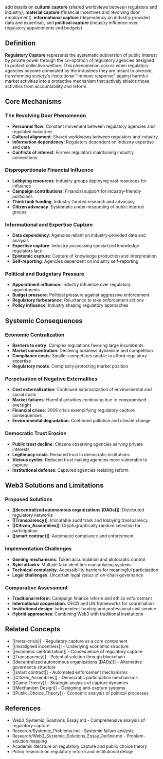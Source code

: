 add details on **cultural capture** (shared worldviews between regulators and industry), **material capture** (financial incentives and revolving door employment), **informational capture** (dependency on industry-provided data and expertise), and **political capture** (industry influence over regulatory appointments and budgets)
## Definition

**Regulatory Capture** represents the systematic subversion of public interest by private power through the co-optation of regulatory agencies designed to protect collective welfare. This phenomenon occurs when regulatory agencies become dominated by the industries they are meant to oversee, transforming society's institutional "immune response" against harmful market activities into a protective mechanism that actively shields those activities from accountability and reform.

## Core Mechanisms

### The Revolving Door Phenomenon
- **Personnel flow**: Constant movement between regulatory agencies and regulated industries
- **Cultural alignment**: Shared worldviews between regulators and industry
- **Information dependency**: Regulators dependent on industry expertise and data
- **Conflicts of interest**: Former regulators maintaining industry connections

### Disproportionate Financial Influence
- **Lobbying resources**: Industry groups deploying vast resources for influence
- **Campaign contributions**: Financial support for industry-friendly politicians
- **Think tank funding**: Industry-funded research and advocacy
- **Citizen advocacy**: Systematic under-resourcing of public interest groups

### Informational and Expertise Capture
- **Data dependency**: Agencies reliant on industry-provided data and analysis
- **Expertise capture**: Industry possessing specialized knowledge regulators lack
- **Epistemic capture**: Capture of knowledge production and interpretation
- **Self-reporting**: Agencies dependent on industry self-reporting

### Political and Budgetary Pressure
- **Appointment influence**: Industry influence over regulatory appointments
- **Budget pressure**: Political pressure against aggressive enforcement
- **Regulatory forbearance**: Reluctance to take enforcement actions
- **Policy influence**: Industry shaping regulatory approaches

## Systemic Consequences

### Economic Centralization
- **Barriers to entry**: Complex regulations favoring large incumbents
- **Market concentration**: Declining business dynamism and competition
- **Compliance costs**: Smaller competitors unable to afford regulatory expertise
- **Regulatory moats**: Complexity protecting market position

### Perpetuation of Negative Externalities
- **Cost externalization**: Continued externalization of environmental and social costs
- **Market failures**: Harmful activities continuing due to compromised oversight
- **Financial crises**: 2008 crisis exemplifying regulatory capture consequences
- **Environmental degradation**: Continued pollution and climate change

### Democratic Trust Erosion
- **Public trust decline**: Citizens observing agencies serving private interests
- **Legitimacy crisis**: Reduced trust in democratic institutions
- **Vicious cycles**: Reduced trust making agencies more vulnerable to capture
- **Institutional defense**: Captured agencies resisting reform

## Web3 Solutions and Limitations

### Proposed Solutions
- **[[decentralized autonomous organizations (DAOs)]]**: Distributed regulatory networks
- **[[Transparency]]**: Immutable audit trails and lobbying transparency
- **[[Citizen_Assemblies]]**: Cryptographically random selection for participation
- **[[smart contract]]**: Automated compliance and enforcement

### Implementation Challenges
- **Gaming mechanisms**: Token accumulation and plutocratic control
- **Sybil attacks**: Multiple fake identities manipulating systems
- **Technical complexity**: Accessibility barriers for meaningful participation
- **Legal challenges**: Uncertain legal status of on-chain governance

### Comparative Assessment
- **Traditional reform**: Campaign finance reform and ethics enforcement
- **International cooperation**: OECD and UN frameworks for coordination
- **Institutional design**: Independent funding and professional civil service
- **Hybrid approaches**: Combining Web3 with traditional institutions

## Related Concepts

- [[meta-crisis]] - Regulatory capture as a core component
- [[misaligned incentives]] - Underlying economic structure
- [[economic centralization]] - Consequence of regulatory capture
- [[Transparency]] - Potential solution through blockchain
- [[decentralized autonomous organizations (DAOs)]] - Alternative governance structure
- [[smart contract]] - Automated enforcement mechanisms
- [[Citizen_Assemblies]] - Democratic participation mechanisms
- [[Game Theory]] - Strategic analysis of capture dynamics
- [[Mechanism Design]] - Designing anti-capture systems
- [[Public_Choice_Theory]] - Economic analysis of political processes

## References

- Web3_Systemic_Solutions_Essay.md - Comprehensive analysis of regulatory capture
- Research/Systemic_Problems.md - Systemic failure analysis
- Research/Web3_Systemic_Solutions_Essay_Outline.md - Problem-solution mapping
- Academic literature on regulatory capture and public choice theory
- Policy research on regulatory reform and institutional design